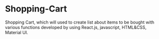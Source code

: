 # Shopping-Cart
Shopping Cart, which will used to create list about items to be bought with various functions developed by using React.js, javascript, HTML&CSS, Material UI.
